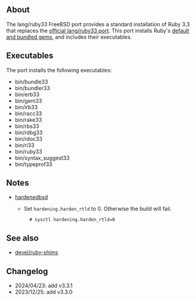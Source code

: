 ## About

The lang/ruby33 FreeBSD port provides a standard installation of
Ruby 3.3 that replaces the
[official lang/ruby33 port](https://github.com/freebsd/freebsd-ports/tree/main/lang/ruby33).
This port installs Ruby's
[default and bundled gems](https://www.stdgems.org),
and includes their executables.

## Executables

The port installs the following executables:

* bin/bundle33
* bin/bundler33
* bin/erb33
* bin/gem33
* bin/irb33
* bin/racc33
* bin/rake33
* bin/rbs33
* bin/rdbg33
* bin/rdoc33
* bin/ri33
* bin/ruby33
* bin/syntax_suggest33
* bin/typeprof33

## Notes

* [hardenedbsd](https://hardenedbsd.org)

    * Set `hardening.harden_rtld` to 0. Otherwise the build will fail.

            # sysctl hardening.harden_rtld=0

## See also

* [devel/ruby-shims](https://github.com/0x1eef/ports/tree/main/freebsd/devel/ruby-shims)

## Changelog

* 2024/04/23: add v3.3.1
* 2023/12/25: add v3.3.0
